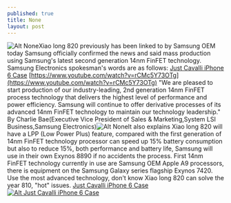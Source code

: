 ```yaml
---
published: true
title: None
layout: post
---
```

![Alt None](https://c2.staticflickr.com/6/5783/30502225255_af1b54295c_b.jpg)Xiao long 820 previously has been linked to by Samsung OEM today Samsung officially confirmed the news and said mass production using Samsung\'s latest second generation 14nm FinFET technology. Samsung Electronics spokesman\'s words are as follows: [Just Cavalli iPhone 6 Case](https://vansiphone.wordpress.com/2016/08/06/google-self-driving-car-project-cto-announced-fourth-generation-microsoft-ice/) [https://www.youtube.com/watch?v=rCMc5Y73OTg](https://www.youtube.com/watch?v=rCMc5Y73OTg) \"We are pleased to start production of our industry-leading, 2nd generation 14nm FinFET process technology that delivers the highest level of performance and power efficiency. Samsung will continue to offer derivative processes of its advanced 14nm FinFET technology to maintain our technology leadership.\" By Charlie Bae(Executive Vice President of Sales & Marketing,System LSI Business,Samsung Electronics)![Alt None](https://c2.staticflickr.com/6/5739/29870127333_a3f653bd52_b.jpg)It also explains Xiao long 820 will have a LPP (Low Power Plus) feature, compared with the first generation of 14nm FinFET technology processor can speed up 15% battery consumption but also to reduce 15%, both performance and battery life, Samsung will use in their own Exynos 8890 if no accidents the process. First 14nm FinFET technology currently in use are Samsung OEM Apple A9 processors, there is equipment on the Samsung Galaxy series flagship Exynos 7420. Use the most advanced technology, don\'t know Xiao long 820 can solve the year 810, \"hot\" issues. [Just Cavalli iPhone 6 Case](http://www.nodcase.com/just-cavalli-iphone-6-case-leopard-red-p-4109.html)[![Alt Just Cavalli iPhone 6 Case](http://www.nodcase.com/images/large/i6/just_cavalli_i6401_lrg.jpg)](http://www.nodcase.com/just-cavalli-iphone-6-case-leopard-red-p-4109.html)